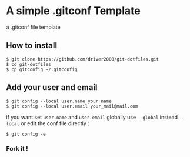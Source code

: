A simple .gitconf Template
==========================

a .gitconf file template

How to install
--------------
```
$ git clone https://github.com/driver2000/git-dotfiles.git
$ cd git-dotfiles
$ cp gitconfig ~/.gitconfig
```
Add your user and email
----
```
$ git config --local user.name your name
$ git config --local user.email your_mail@mail.com
```
if you want set `user.name` and `user.email` globally use `--global` instead `--local`
or edit the conf file directly :

```
$ git config -e
```

### Fork it !

